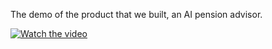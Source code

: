 The demo of the product that we built, an AI pension advisor.


[![Watch the video](https://vumbnail.com/1006001645.jpg)](https://vimeo.com/1006001645#t=0)


